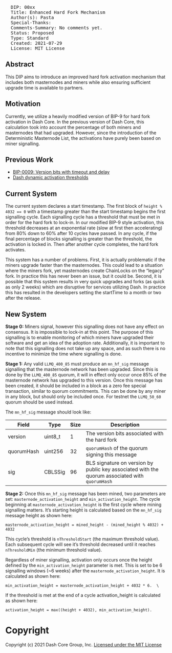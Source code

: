 <pre>
  DIP: 00xx
  Title: Enhanced Hard Fork Mechanism
  Author(s): Pasta
  Special-Thanks:
  Comments-Summary: No comments yet.
  Status: Proposed
  Type: Standard
  Created: 2021-07-29
  License: MIT License
</pre>

## Abstract

This DIP aims to introduce an improved hard fork activation mechanism that includes both masternodes and miners while also ensuring sufficient upgrade time is available to partners.

## Motivation

Currently, we utilize a heavily modified version of BIP-9 for hard fork activation in Dash Core. In the previous version of Dash Core, this calculation took into account the percentage of both miners and masternodes that had upgraded. However, since the introduction of the Deterministic Masternode List, the activations have purely been based on miner signalling.

## Previous Work

* [BIP-0009: Version bits with timeout and delay](https://github.com/bitcoin/bips/blob/master/bip-0009.mediawiki)
* [Dash dynamic activation thresholds](https://github.com/dashpay/dash/pull/3692)

## Current System

The current system declares a start timestamp. The first block of `height % 4032 == 0` with a timestamp greater than the start timestamp begins the first signalling cycle. Each signalling cycle has a threshold that must be met in order for the hard fork to lock-in. In our modified BIP-9 style activation, this threshold decreases at an exponential rate (slow at first then accelerating) from 80% down to 60% after 10 cycles have passed. In any cycle, if the final percentage of blocks signalling is greater than the threshold, the activation is locked in. Then after another cycle completes, the hard fork activates.

This system has a number of problems. First, it is actually problematic if the miners upgrade faster than the masternodes. This could lead to a situation where the miners fork, yet masternodes create ChainLocks on the “legacy” fork. In practice this has never been an issue, but it could be. Second, it is possible that this system results in very quick upgrades and forks (as quick as only 2 weeks) which are disruptive for services utilizing Dash. In practice this has resulted in the developers setting the startTime to a month or two after the release.

## New System

**Stage 0:** Miners signal, however this signalling does not have any effect on consensus. It is impossible to lock-in at this point. The purpose of this signalling is to enable monitoring of which miners have upgraded their software and get an idea of the adoption rate. Additionally, it is important to note that this signalling does not take up any space, and as such there is no incentive to minimize the time where signalling is done.

**Stage 1:** Any valid `LLMQ_400_85` must produce an `mn_hf_sig` message signalling that the masternode network has been upgraded. Since this is done by the `LLMQ_400_85` quorum, it will in effect only occur once 85% of the masternode network has upgraded to this version. Once this message has been created, it should be included in a block as a zero fee special transaction, similar to quorum commitments. This can be done by any miner in any block, but should only be included once. For testnet the `LLMQ_50_60` quorum should be used instead.

The `mn_hf_sig` message should look like:

| Field | Type | Size | Description |
|-|-|-|-|
| version | uint8_t | 1 | The version bits associated with the hard fork |
| quorumHash | uint256 | 32 | `quorumHash` of the quorum signing this message |
| sig | CBLSSig | 96 | BLS signature on version by public key associated with the quorum associated with `quorumHash` |

**Stage 2:** Once this `mn_hf_sig` message has been mined, two parameters are set: `masternode_activation_height` and `min_activation_height`. The cycle beginning at `masternode_activation_height` is the first cycle where mining signalling matters. It’s starting height is calculated based on the `mn_hf_sig` message height as shown here:

    masternode_activation_height = mined_height - (mined_height % 4032) + 4032

This cycle’s threshold is `nThresholdStart` (the maximum threshold value). Each subsequent cycle will see it’s threshold decreased until it reaches `nThresholdMin` (the minimum threshold value).

Regardless of miner signalling, activation only occurs once the height defined by the `min_activation_height` parameter is met. This is set to be 6 signalling windows (~6 weeks) after the `masternode_activation_height`. It is calculated as shown here:

    min_activation_height = masternode_activation_height + 4032 * 6.  \

If the threshold is met at the end of a cycle activation_height is calculated as shown here:

    activation_height = max((height + 4032), min_activation_height).

# Copyright

Copyright (c) 2021 Dash Core Group, Inc. [Licensed under the MIT License](https://opensource.org/licenses/MIT)
